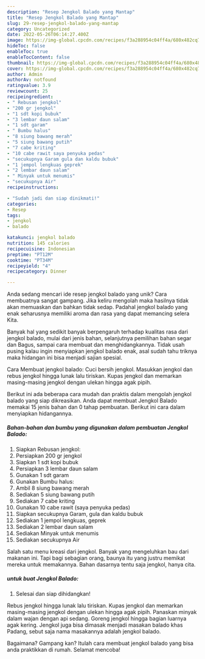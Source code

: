 ```yaml
---
description: "Resep Jengkol Balado yang Mantap"
title: "Resep Jengkol Balado yang Mantap"
slug: 29-resep-jengkol-balado-yang-mantap
category: Uncategorized
date: 2022-05-26T06:14:27.400Z
image: https://img-global.cpcdn.com/recipes/f3a288954c04ff4a/680x482cq70/jengkol-balado-foto-resep-utama.jpg
hideToc: false
enableToc: true
enableTocContent: false
thumbnail: https://img-global.cpcdn.com/recipes/f3a288954c04ff4a/680x482cq70/jengkol-balado-foto-resep-utama.jpg
cover: https://img-global.cpcdn.com/recipes/f3a288954c04ff4a/680x482cq70/jengkol-balado-foto-resep-utama.jpg
author: Admin
authorAv: notfound
ratingvalue: 3.9
reviewcount: 25
recipeingredient:
- " Rebusan jengkol"
- "200 gr jengkol"
- "1 sdt kopi bubuk"
- "3 lembar daun salam"
- "1 sdt garam"
- " Bumbu halus"
- "8 siung bawang merah"
- "5 siung bawang putih"
- "7 cabe kriting"
- "10 cabe rawit saya penyuka pedas"
- "secukupnya Garam gula dan kaldu bubuk"
- "1 jempol lengkuas geprek"
- "2 lembar daun salam"
- " Minyak untuk menumis"
- "secukupnya Air"
recipeinstructions:

- "Sudah jadi dan siap dinikmati!"
categories:
- Resep
tags:
- jengkol
- balado

katakunci: jengkol balado 
nutrition: 145 calories
recipecuisine: Indonesian
preptime: "PT12M"
cooktime: "PT34M"
recipeyield: "4"
recipecategory: Dinner

---
```





Anda sedang mencari ide resep jengkol balado yang unik? Cara membuatnya sangat gampang. Jika keliru mengolah maka hasilnya tidak akan memuaskan dan bahkan tidak sedap. Padahal jengkol balado yang enak seharusnya memiliki aroma dan rasa yang dapat memancing selera Kita.





Banyak hal yang sedikit banyak berpengaruh terhadap kualitas rasa dari jengkol balado, mulai dari jenis bahan, selanjutnya pemilihan bahan segar dan Bagus, sampai cara membuat dan menghidangkannya. Tidak usah pusing kalau ingin menyiapkan jengkol balado enak,      asal sudah tahu triknya maka hidangan ini bisa menjadi sajian spesial.














Cara Membuat jengkol balado: Cuci bersih jengkol. Masukkan jengkol dan rebus jengkol hingga lunak lalu tiriskan. Kupas jengkol dan memarkan masing-masing jengkol dengan ulekan hingga agak pipih.






Berikut ini ada beberapa cara mudah dan praktis dalam mengolah jengkol balado yang siap dikreasikan. Anda dapat membuat Jengkol Balado memakai 15 jenis bahan dan 0 tahap pembuatan. Berikut ini cara dalam menyiapkan hidangannya.

<!--inarticleads1-->

##### Bahan-bahan dan bumbu yang digunakan dalam pembuatan Jengkol Balado:

1. Siapkan  Rebusan jengkol:
1. Persiapkan 200 gr jengkol
1. Siapkan 1 sdt kopi bubuk
1. Persiapkan 3 lembar daun salam
1. Gunakan 1 sdt garam
1. Gunakan  Bumbu halus:
1. Ambil 8 siung bawang merah
1. Sediakan 5 siung bawang putih
1. Sediakan 7 cabe kriting
1. Gunakan 10 cabe rawit (saya penyuka pedas)
1. Siapkan secukupnya Garam, gula dan kaldu bubuk
1. Sediakan 1 jempol lengkuas, geprek
1. Sediakan 2 lembar daun salam
1. Sediakan  Minyak untuk menumis
1. Sediakan secukupnya Air


Salah satu menu kreasi dari jengkol. Banyak yang mengeluhkan bau dari makanan ini. Tapi bagi sebagian orang, baunya itu yang justru memikat mereka untuk memakannya. Bahan dasarnya tentu saja jengkol, hanya cita. 

<!--inarticleads2-->

#####  untuk buat Jengkol Balado:


1. Selesai dan siap dihidangkan!

Rebus jengkol hingga lunak lalu tiriskan. Kupas jengkol dan memarkan masing-masing jengkol dengan ulekan hingga agak pipih. Panaskan minyak dalam wajan dengan api sedang. Goreng jengkol hingga bagian luarnya agak kering. Jengkol juga bisa dimasak menjadi masakan balado khas Padang, sebut saja nama masakannya adalah jengkol balado. 

Bagaimana? Gampang kan? Itulah cara membuat jengkol balado yang bisa anda praktikkan di rumah. Selamat mencoba!
